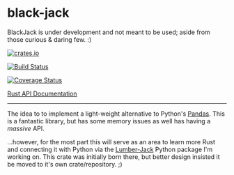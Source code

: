 # black-jack

BlackJack is under development and not meant to be used; aside from those curious & daring few. :)

[![crates.io](http://meritbadge.herokuapp.com/black-jack)](https://crates.io/crates/black-jack)

[![Build Status](https://travis-ci.org/milesgranger/black-jack.svg?branch=master)](https://travis-ci.org/milesgranger/black-jack)

[![Coverage Status](https://coveralls.io/repos/github/milesgranger/black-jack/badge.svg?branch=master)](https://coveralls.io/github/milesgranger/black-jack?branch=master)


[Rust API Documentation](https://docs.rs/black-jack)

---

The idea to to implement a light-weight alternative to Python's [Pandas](https://pandas.pydata.org/). This is a fantastic library, but has some memory issues as well has having a _massive_ API. 

...however, for the most part this will serve as an area to learn more Rust
and connecting it with Python via the [Lumber-Jack](https://github.com/milesgranger/lumber-jack) Python package I'm working on. This crate was initially born there, but better design insisted it be moved to it's own crate/repository. ;)


